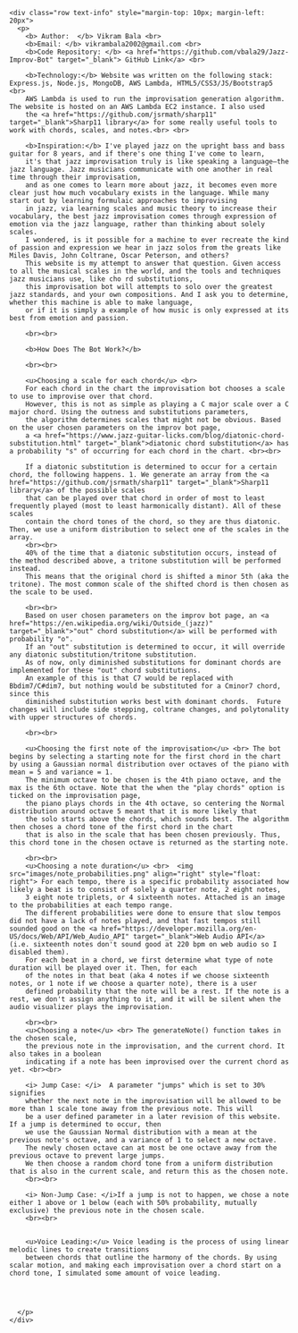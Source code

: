 


    <div class="row text-info" style="margin-top: 10px; margin-left: 20px">
      <p>  
        <b> Author:  </b> Vikram Bala <br>
        <b>Email: </b> vikrambala2002@gmail.com <br>
        <b>Code Repository: </b> <a href="https://github.com/vbala29/Jazz-Improv-Bot" target="_blank"> GitHub Link</a> <br>

        <b>Technology:</b> Website was written on the following stack: Express.js, Node.js, MongoDB, AWS Lambda, HTML5/CSS3/JS/Bootstrap5 <br> 
        AWS Lambda is used to run the improvisation generation algorithm. The website is hosted on an AWS Lambda EC2 instance. I also used 
        the <a href="https://github.com/jsrmath/sharp11" target="_blank">Sharp11 library</a> for some really useful tools to work with chords, scales, and notes.<br> <br>

        <b>Inspiration:</b> I've played jazz on the upright bass and bass guitar for 8 years, and if there's one thing I've come to learn, 
        it's that jazz improvisation truly is like speaking a language—the jazz language. Jazz musicians communicate with one another in real time through their improvisation,
        and as one comes to learn more about jazz, it becomes even more clear just how much vocabulary exists in the language. While many start out by learning formulaic approaches to improvising
        in jazz, via learning scales and music theory to increase their vocabulary, the best jazz improvisation comes through expression of emotion via the jazz language, rather than thinking about solely scales.
        I wondered, is it possible for a machine to ever recreate the kind of passion and expression we hear in jazz solos from the greats like Miles Davis, John Coltrane, Oscar Peterson, and others?
        This website is my attempt to answer that question. Given access to all the musical scales in the world, and the tools and techniques jazz musicians use, like cho rd substitutions, 
        this improvisation bot will attempts to solo over the greatest jazz standards, and your own compositions. And I ask you to determine, whether this machine is able to make language,
        or if it is simply a example of how music is only expressed at its best from emotion and passion.

        <br><br>

        <b>How Does The Bot Work?</b>  
        
        <br><br>

        <u>Choosing a scale for each chord</u> <br>
        For each chord in the chart the improvisation bot chooses a scale to use to improvise over that chord. 
        However, this is not as simple as playing a C major scale over a C major chord. Using the outness and substitutions parameters,
        the algorithm determines scales that might not be obvious. Based on the user chosen parameters on the improv bot page,
        a <a href="https://www.jazz-guitar-licks.com/blog/diatonic-chord-substitution.html" target="_blank">diatonic chord substitution</a> has a probability "s" of occurring for each chord in the chart. <br><br>
        
        If a diatonic substitution is determined to occur for a certain chord, the following happens. 1. We generate an array from the <a href="https://github.com/jsrmath/sharp11" target="_blank">Sharp11 library</a> of the possible scales
        that can be played over that chord in order of most to least frequently played (most to least harmonically distant). All of these scales 
        contain the chord tones of the chord, so they are thus diatonic. Then, we use a uniform distribution to select one of the scales in the array. 
        <br><br>
        40% of the time that a diatonic substitution occurs, instead of the method described above, a tritone substitution will be performed instead. 
        This means that the original chord is shifted a minor 5th (aka the tritone). The most common scale of the shifted chord is then chosen as the scale to be used. 

        <br><br>
        Based on user chosen parameters on the improv bot page, an <a href="https://en.wikipedia.org/wiki/Outside_(jazz)" target="_blank">"out" chord substitution</a> will be performed with probability "o".
        If an "out" substitution is determined to occur, it will override any diatonic substitution/tritone substitution. 
        As of now, only diminished substitutions for dominant chords are implemented for these "out" chord substitutions.
        An example of this is that C7 would be replaced with Bbdim7/C#dim7, but nothing would be substituted for a Cminor7 chord, since this
        diminished substitution works best with dominant chords.  Future changes will include side stepping, coltrane changes, and polytonality with upper structures of chords. 

        <br><br>
        
        <u>Choosing the first note of the improvisation</u> <br> The bot begins by selecting a starting note for the first chord in the chart by using a Gaussian normal distribution over octaves of the piano with mean = 5 and variance = 1.
        The minimum octave to be chosen is the 4th piano octave, and the max is the 6th octave. Note that the when the "play chords" option is ticked on the improvisation page,
        the piano plays chords in the 4th octave, so centering the Normal distribution around octave 5 meant that it is more likely that
        the solo starts above the chords, which sounds best. The algorithm then choses a chord tone of the first chord in the chart
        that is also in the scale that has been chosen previously. Thus, this chord tone in the chosen octave is returned as the starting note.

        <br><br>
        <u>Choosing a note duration</u> <br>  <img src="images/note_probabilities.png" align="right" style="float: right"> For each tempo, there is a specific probability associated how likely a beat is to consist of solely a quarter note, 2 eight notes,
        3 eight note triplets, or 4 sixteenth notes. Attached is an image to the probabilities at each tempo range.        
        The different probabilities were done to ensure that slow tempos did not have a lack of notes played, and that fast tempos still sounded good on the <a href="https://developer.mozilla.org/en-US/docs/Web/API/Web_Audio_API" target="_blank">Web Audio API</a>  (i.e. sixteenth notes don't sound good at 220 bpm on web audio so I disabled them).
        For each beat in a chord, we first determine what type of note duration will be played over it. Then, for each 
        of the notes in that beat (aka 4 notes if we choose sixteenth notes, or 1 note if we choose a quarter note), there is a user
        defined probability that the note will be a rest. If the note is a rest, we don't assign anything to it, and it will be silent when the audio visualizer plays the improvisation. 
     
        <br><br>
        <u>Choosing a note</u> <br> The generateNote() function takes in the chosen scale, 
        the previous note in the improvisation, and the current chord. It also takes in a boolean
        indicating if a note has been improvised over the current chord as yet. <br><br>
        
        <i> Jump Case: </i>  A parameter "jumps" which is set to 30% signifies
        whether the next note in the improvisation will be allowed to be more than 1 scale tone away from the previous note. This will
        be a user defined parameter in a later revision of this website. If a jump is determined to occur, then 
        we use the Gaussian Normal distribution with a mean at the previous note's octave, and a variance of 1 to select a new octave.
        The newly chosen octave can at most be one octave away from the previous octave to prevent large jumps. 
        We then choose a random chord tone from a uniform distribution that is also in the current scale, and return this as the chosen note. 
        <br><br>

        <i> Non-Jump Case: </i>If a jump is not to happen, we chose a note either 1 above or 1 below (each with 50% probability, mutually exclusive) the previous note in the chosen scale. 
        <br><br>


        <u>Voice Leading:</u> Voice leading is the process of using linear melodic lines to create transitions
        between chords that outline the harmony of the chords. By using scalar motion, and making each improvisation over a chord start on a chord tone, I simulated some amount of voice leading.

        

        
      </p>
    </div>
    


